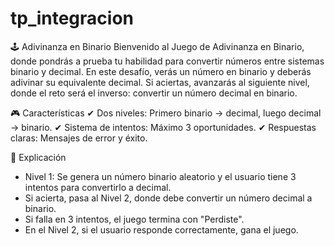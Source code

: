# tp_integracion

🕹️ Adivinanza en Binario
Bienvenido al Juego de Adivinanza en Binario, donde pondrás a prueba tu habilidad para convertir números entre sistemas binario y decimal.
En este desafío, verás un número en binario y deberás adivinar su equivalente decimal. Si aciertas, avanzarás al siguiente nivel, donde el reto será el inverso: convertir un número decimal en binario.


🎮 Características
✔ Dos niveles: Primero binario → decimal, luego decimal → binario.
✔ Sistema de intentos: Máximo 3 oportunidades.
✔ Respuestas claras: Mensajes de error y éxito.


📌 Explicación
- Nivel 1: Se genera un número binario aleatorio y el usuario tiene 3 intentos para convertirlo a decimal.
- Si acierta, pasa al Nivel 2, donde debe convertir un número decimal a binario.
- Si falla en 3 intentos, el juego termina con "Perdiste".
- En el Nivel 2, si el usuario responde correctamente, gana el juego.


